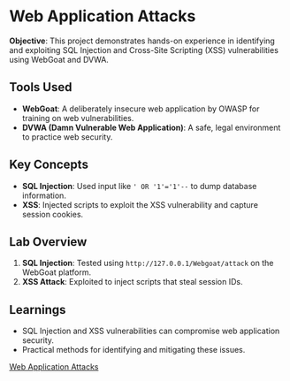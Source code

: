 # Web Application Attacks
**Objective**: This project demonstrates hands-on experience in identifying and exploiting SQL Injection and Cross-Site Scripting (XSS) vulnerabilities using WebGoat and DVWA.

## Tools Used
- **WebGoat**: A deliberately insecure web application by OWASP for training on web vulnerabilities.
- **DVWA (Damn Vulnerable Web Application)**: A safe, legal environment to practice web security.

## Key Concepts
- **SQL Injection**: Used input like `' OR '1'='1'--` to dump database information.
- **XSS**: Injected scripts to exploit the XSS vulnerability and capture session cookies.

## Lab Overview
1. **SQL Injection**: Tested using `http://127.0.0.1/Webgoat/attack` on the WebGoat platform.
2. **XSS Attack**: Exploited to inject scripts that steal session IDs.

## Learnings
- SQL Injection and XSS vulnerabilities can compromise web application security.
- Practical methods for identifying and mitigating these issues.

[Web Application Attacks](https://docs.google.com/document/d/1GFuqBDgwLwGJpP6IBNqy3p7RAIaA3Aob/edit?usp=drive_link&ouid=100141634897900090292&rtpof=true&sd=true)
